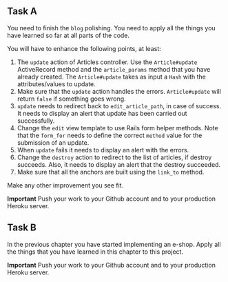 ## Task A

You need to finish the `blog` polishing. You need to apply all the things you have learned so far at all parts of the code.

You will have to enhance the following points, at least:

1. The `update` action of Articles controller. Use the `Article#update` ActiveRecord method and the `article_params` method 
that you have already created. The `Article#update` takes as input a `Hash` with the attributes/values to update. 
1. Make sure that the `update` action handles the errors. `Article#update` will return `false` if something goes wrong.
1. `update` needs to redirect back to `edit_article_path`, in case of success. It needs to display an alert that update
has been carried out successfully.
1. Change the `edit` view template to use Rails form helper methods. Note that the `form_for` needs to define the correct
`method` value for the submission of an update.
1. When `update` fails it needs to display an alert with the errors.
1. Change the `destroy` action to redirect to the list of articles, if destroy succeeds. Also, it needs to display an alert that the destroy succeeded.
1. Make sure that all the anchors are built using the `link_to` method.

Make any other improvement you see fit.

**Important** Push your work to your Github account and to your production Heroku server.

## Task B

In the previous chapter you have started implementing an e-shop. Apply all the things that you have learned in this chapter to this
project.

**Important** Push your work to your Github account and to your production Heroku server.


